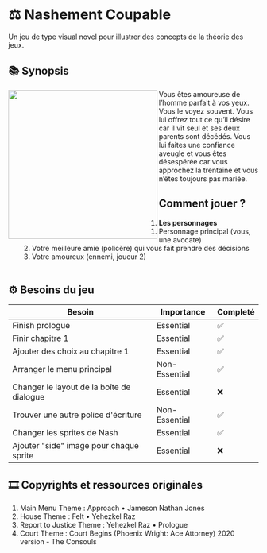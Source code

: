 # ⚖️ Nashement Coupable  
Un jeu de type visual novel pour illustrer des concepts de la théorie des jeux.
## 📚 Synopsis
<img align="left" width="300" height="300" src="https://cdn.midjourney.com/e7a3bbf1-8ac4-4245-956f-9dd5a02f0e51/grid_0.png">
Vous êtes amoureuse de l’homme parfait à vos yeux. Vous le voyez souvent. Vous lui offrez tout ce qu’il désire car il vit seul et ses deux parents sont décédés. Vous lui faites une confiance aveugle et vous êtes désespérée car vous approchez la trentaine et vous n’êtes toujours pas mariée.

## Comment jouer ?
1. **Les personnages** 
    1. Personnage principal (vous, une avocate)
    2. Votre meilleure amie (policère) qui vous fait prendre des décisions
    3. Votre amoureux (ennemi, joueur 2)
<br></br>

## ⚙ Besoins du jeu
| Besoin                                                                   	          | Importance    	| Completé 	 |
|-------------------------------------------------------------------------------	  |---------------	|----------	 |
| Finish prologue                                         	                          | Essential     	| ✅        	|
| Finir chapitre 1                                                	                  | Essential     	| ✅         	|
| Ajouter des choix au chapitre 1  	                                                  | Essential     	| ✅         	|
|Arranger le menu principal  	                                                      | Non-Essential   | ✅         	|
|Changer le layout de la boîte de dialogue             	                              | Essential       | ❌        	|
|Trouver une autre police d'écriture                   	                              | Non-Essential   | ✅         	|
|Changer les sprites de Nash              	                                          | Essential       | ✅         	|
|Ajouter "side" image pour chaque sprite             	                             | Essential       | ❌        	|


## 🎞️ Copyrights et ressources originales 
1. Main Menu Theme : Approach • Jameson Nathan Jones
2. House Theme : Felt •  Yehezkel Raz
3. Report to Justice Theme : Yehezkel Raz • Prologue 
4. Court Theme : Court Begins (Phoenix Wright: Ace Attorney) 2020 version - The Consouls
